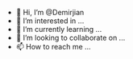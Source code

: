 







- 👋 Hi, I’m @Demirjian
- 👀 I’m interested in ...
- 🌱 I’m currently learning ...
- 💞️ I’m looking to collaborate on ...
- 📫 How to reach me ...

<!---
Demirjian/Demirjian is a ✨ special ✨ repository because its `README.md` (this file) appears on your GitHub profile.
You can click the Preview link to take a look at your changes.
--->
